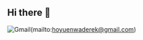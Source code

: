 ## Hi there 👋

![Gmail](https://img.shields.io/badge/Gmail-D14836?style=for-the-badge&logo=Gmail&logoColor=white&color=D14836)(mailto:hoyuenwaderek@gmail.com)

<!--
**YuenWaHo/YuenWaHo** is a ✨ _special_ ✨ repository because its `README.md` (this file) appears on your GitHub profile.

Here are some ideas to get you started:

- 🔭 I’m currently working on ...
- Soundsacpe 
- 🌱 I’m currently learning ...
- 👯 I’m looking to collaborate on ...
- 🤔 I’m looking for help with ...
- 💬 Ask me about ...
- 📫 How to reach me: ...
- 😄 Pronouns: ...
- ⚡ Fun fact: ...
-->
